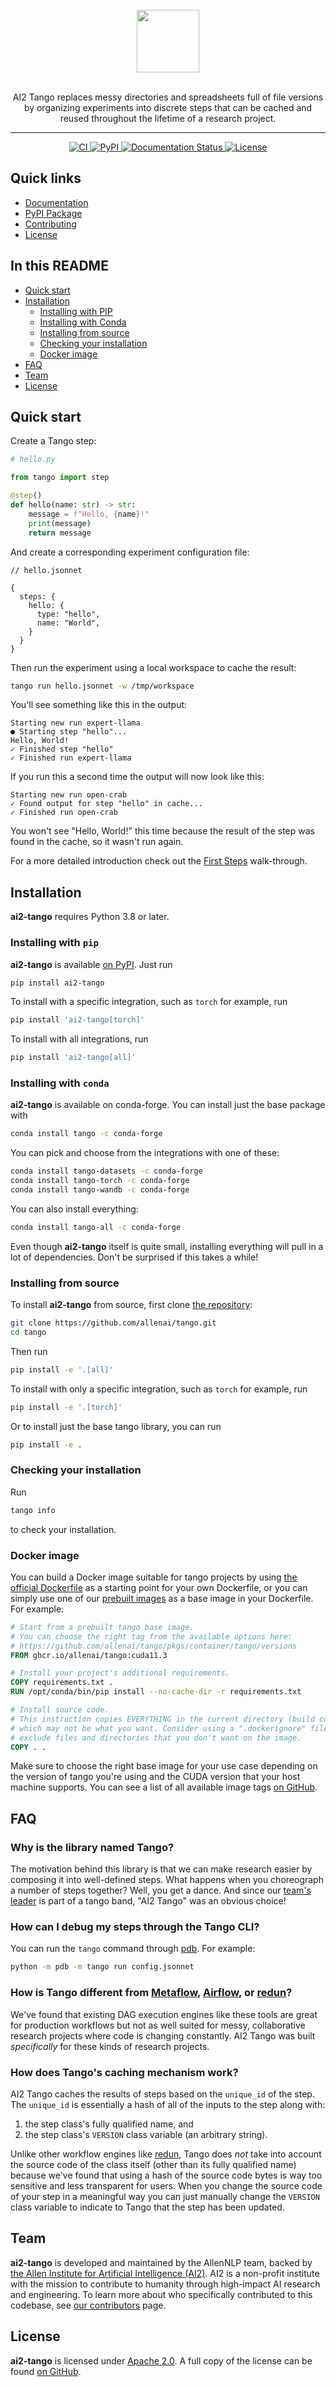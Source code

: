 <div align="center">
<br>
<img src="https://raw.githubusercontent.com/allenai/tango/main/docs/source/_static/sheepdog.png" width="100"/>
<br>
<br>
<p>
<!-- start tagline -->
AI2 Tango replaces messy directories and spreadsheets full of file versions by organizing experiments into discrete steps that can be cached and reused throughout the lifetime of a research project.
<!-- end tagline -->
</p>
<hr/>
<a href="https://github.com/allenai/tango/actions">
    <img alt="CI" src="https://github.com/allenai/tango/workflows/CI/badge.svg?event=push&branch=main">
</a>
<a href="https://pypi.org/project/ai2-tango/">
    <img alt="PyPI" src="https://img.shields.io/pypi/v/ai2-tango">
</a>
<a href="https://ai2-tango.readthedocs.io/en/latest/?badge=latest">
    <img src="https://readthedocs.org/projects/ai2-tango/badge/?version=latest" alt="Documentation Status" />
</a>
<a href="https://github.com/allenai/tango/blob/main/LICENSE">
    <img alt="License" src="https://img.shields.io/github/license/allenai/tango.svg?color=blue&cachedrop">
</a>
<br/>
</div>

## Quick links

- [Documentation](https://ai2-tango.readthedocs.io/)
- [PyPI Package](https://pypi.org/project/ai2-tango/)
- [Contributing](https://github.com/allenai/tango/blob/main/CONTRIBUTING.md)
- [License](https://github.com/allenai/tango/blob/main/LICENSE)

## In this README

- [Quick start](#quick-start)
- [Installation](#installation)
  - [Installing with PIP](#installing-with-pip)
  - [Installing with Conda](#installing-with-conda)
  - [Installing from source](#installing-from-source)
  - [Checking your installation](#checking-your-installation)
  - [Docker image](#docker-image)
- [FAQ](#faq)
- [Team](#team)
- [License](#license)

## Quick start

Create a Tango step:

```python
# hello.py

from tango import step

@step()
def hello(name: str) -> str:
    message = f"Hello, {name}!"
    print(message)
    return message
```

And create a corresponding experiment configuration file:

```jsonnet
// hello.jsonnet

{
  steps: {
    hello: {
      type: "hello",
      name: "World",
    }
  }
}
```

Then run the experiment using a local workspace to cache the result:

```bash
tango run hello.jsonnet -w /tmp/workspace
```

You'll see something like this in the output:

```
Starting new run expert-llama
● Starting step "hello"...
Hello, World!
✓ Finished step "hello"
✓ Finished run expert-llama
```

If you run this a second time the output will now look like this:

```
Starting new run open-crab
✓ Found output for step "hello" in cache...
✓ Finished run open-crab
```

You won't see "Hello, World!" this time because the result of the step was found in the cache, so it wasn't run again.

For a more detailed introduction check out the [First Steps](https://ai2-tango.readthedocs.io/en/latest/first_steps.html) walk-through.

## Installation

<!-- start install -->

**ai2-tango** requires Python 3.8 or later.

### Installing with `pip`

**ai2-tango** is available [on PyPI](https://pypi.org/project/ai2-tango/). Just run

```bash
pip install ai2-tango
```

To install with a specific integration, such as `torch` for example, run

```bash
pip install 'ai2-tango[torch]'
```

To install with all integrations, run

```bash
pip install 'ai2-tango[all]'
```

### Installing with `conda`

**ai2-tango** is available on conda-forge. You can install just the base package with

```bash
conda install tango -c conda-forge
```

You can pick and choose from the integrations with one of these:

```bash
conda install tango-datasets -c conda-forge
conda install tango-torch -c conda-forge
conda install tango-wandb -c conda-forge
```

You can also install everything:

```bash
conda install tango-all -c conda-forge
```

Even though **ai2-tango** itself is quite small, installing everything will pull in a lot of dependencies.
Don't be surprised if this takes a while!

### Installing from source

To install **ai2-tango** from source, first clone [the repository](https://github.com/allenai/tango):

```bash
git clone https://github.com/allenai/tango.git
cd tango
```

Then run

```bash
pip install -e '.[all]'
```

To install with only a specific integration, such as `torch` for example, run

```bash
pip install -e '.[torch]'
```

Or to install just the base tango library, you can run

```bash
pip install -e .
```

### Checking your installation

Run

```bash
tango info
```

to check your installation.

### Docker image

You can build a Docker image suitable for tango projects by using [the official Dockerfile](https://github.com/allenai/tango/blob/main/Dockerfile) as a starting point for your own Dockerfile, or you can simply use one of our [prebuilt images](https://github.com/allenai/tango/pkgs/container/tango) as a base image in your Dockerfile. For example:

```Dockerfile
# Start from a prebuilt tango base image.
# You can choose the right tag from the available options here:
# https://github.com/allenai/tango/pkgs/container/tango/versions
FROM ghcr.io/allenai/tango:cuda11.3

# Install your project's additional requirements.
COPY requirements.txt .
RUN /opt/conda/bin/pip install --no-cache-dir -r requirements.txt

# Install source code.
# This instruction copies EVERYTHING in the current directory (build context),
# which may not be what you want. Consider using a ".dockerignore" file to
# exclude files and directories that you don't want on the image.
COPY . .
```

Make sure to choose the right base image for your use case depending on the version of tango you're using and the CUDA version that your host machine supports.
You can see a list of all available image tags [on GitHub](https://github.com/allenai/tango/pkgs/container/tango/versions).

<!-- end install -->

## FAQ

<!-- start faq -->

### Why is the library named Tango?

The motivation behind this library is that we can make research easier by composing it into well-defined steps.  What happens when you choreograph a number of steps together?  Well, you get a dance.  And since our [team's leader](https://nasmith.github.io/) is part of a tango band, "AI2 Tango" was an obvious choice!

### How can I debug my steps through the Tango CLI?

You can run the `tango` command through [pdb](https://docs.python.org/3/library/pdb.html). For example:

```bash
python -m pdb -m tango run config.jsonnet
```

### How is Tango different from [Metaflow](https://metaflow.org), [Airflow](https://airflow.apache.org), or [redun](https://github.com/insitro/redun)?

We've found that existing DAG execution engines like these tools are great for production workflows but not as well suited for messy, collaborative research projects
where code is changing constantly. AI2 Tango was built *specifically* for these kinds of research projects.

### How does Tango's caching mechanism work?

AI2 Tango caches the results of steps based on the `unique_id` of the step. The `unique_id` is essentially a hash of all of the inputs to the step along with:

1. the step class's fully qualified name, and
2. the step class's `VERSION` class variable (an arbitrary string).

Unlike other workflow engines like [redun](https://github.com/insitro/redun), Tango does *not* take into account the source code of the class itself (other than its fully qualified name) because we've found that using a hash of the source code bytes is way too sensitive and less transparent for users.
When you change the source code of your step in a meaningful way you can just manually change the `VERSION` class variable to indicate to Tango
that the step has been updated.

<!-- end faq -->

## Team

<!-- start team -->

**ai2-tango** is developed and maintained by the AllenNLP team, backed by [the Allen Institute for Artificial Intelligence (AI2)](https://allenai.org/).
AI2 is a non-profit institute with the mission to contribute to humanity through high-impact AI research and engineering.
To learn more about who specifically contributed to this codebase, see [our contributors](https://github.com/allenai/tango/graphs/contributors) page.

<!-- end team -->

## License

<!-- start license -->

**ai2-tango** is licensed under [Apache 2.0](https://www.apache.org/licenses/LICENSE-2.0).
A full copy of the license can be found [on GitHub](https://github.com/allenai/tango/blob/main/LICENSE).

<!-- end license -->
